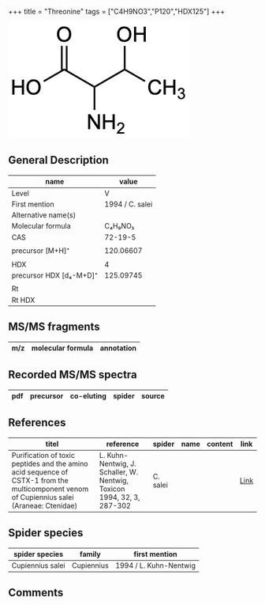 +++
title = "Threonine"
tags = ["C4H9NO3","P120","HDX125"]
+++

![](/img/Threonine.png)

## General Description

| name                    | value           |
|-------------------------|-----------------|
| Level                   | V               |
| First mention           | 1994 / C. salei |
| Alternative name(s)     |                 |
| Molecular formula       | C₄H₉NO₃         |
| CAS                     | 72-19-5         |
|                         |                 |
| precursor [M+H]⁺        | 120.06607       |
|                         |                 |
| HDX                     | 4               |
| precursor HDX [d₄-M+D]⁺ | 125.09745       |
|                         |                 |
| Rt                      |                 |
| Rt HDX                  |                 |

## MS/MS fragments

| m/z       | molecular formula | annotation        |
|-----------|-------------------|-------------------|

## Recorded MS/MS spectra

| pdf | precursor | co-eluting | spider    | source                       |
|-----|-----------|------------|-----------|------------------------------|

## References

| titel                                                                                                                                      | reference                                                              | spider   | name | content | link                                         |
|--------------------------------------------------------------------------------------------------------------------------------------------|------------------------------------------------------------------------|----------|------|---------|----------------------------------------------|
| Purification of toxic peptides and the amino acid sequence of CSTX-1 from the multicomponent venom of Cupiennius salei (Araneae: Ctenidae) | L. Kuhn-Nentwig, J. Schaller, W. Nentwig, Toxicon 1994, 32, 3, 287-302 | C. salei |      |         | [Link](https://doi.org/10.1016/0041-0101(94)90082-5) |

## Spider species

| spider species   | family     | first mention          |
|------------------|------------|------------------------|
| Cupiennius salei | Cupiennius | 1994 / L. Kuhn-Nentwig |

## Comments